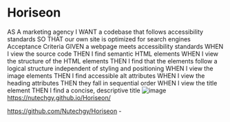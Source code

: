 # Horiseon
AS A marketing agency
I WANT a codebase that follows accessibility standards
SO THAT our own site is optimized for search engines
Acceptance Criteria
GIVEN a webpage meets accessibility standards
WHEN I view the source code
THEN I find semantic HTML elements
WHEN I view the structure of the HTML elements
THEN I find that the elements follow a logical structure independent of styling and positioning
WHEN I view the image elements
THEN I find accessible alt attributes
WHEN I view the heading attributes
THEN they fall in sequential order
WHEN I view the title element
THEN I find a concise, descriptive title
![image](https://github.com/Nutechgy/Horiseon/assets/147452378/42d287a2-d031-41ee-8bca-4f0a56133e5e)
https://nutechgy.github.io/Horiseon/

https://github.com/Nutechgy/Horiseon -
